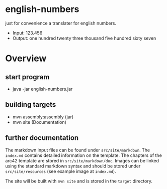 

# english-numbers

just for convenience a translater for english numbers.

- Input: 123.456
- Output: one hundred twenty three thousand five hundred sixty seven


# Overview

## start program
- java -jar english-numbers.jar

## building targets
- mvn assembly:assembly (jar)
- mvn site (Documentation)

## further documentation
The markdown input files can be found under `src/site/markdown`. The `index.md` contains detailed information on the template. The chapters of the arc42 template are stored in `src/site/markdown/doc`. Images can be linked using the standard markdown syntax and should be stored under `src/site/resources` (see example image at `index.md`). 

The site will be built with `mvn site` and is stored in the `target` directory. 
